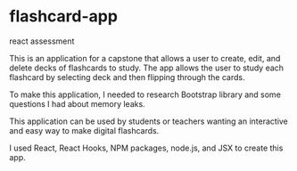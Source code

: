 # flashcard-app
react assessment

This is an application for a capstone that allows a user to create, edit, and delete decks of flashcards to study. The app allows the user to study each flashcard by selecting deck and then flipping through the cards.

To make this application, I needed to research Bootstrap library and some questions I had about memory leaks.

This application can be used by students or teachers wanting an interactive and easy way to make digital flashcards.

I used React, React Hooks, NPM packages, node.js, and JSX to create this app. 
